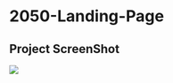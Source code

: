 # 2050-Landing-Page

## Project ScreenShot

![](https://github.com/Pythondeveloper6/2050-Website-Landing-Page/blob/main/Screenshot.png)
